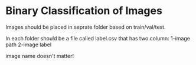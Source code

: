 # Binary Classification of Images

Images should be placed in seprate folder based on train/val/test. 

In each folder should be a file called label.csv that has two column:
1-image path 2-image label

image name doesn't matter!
